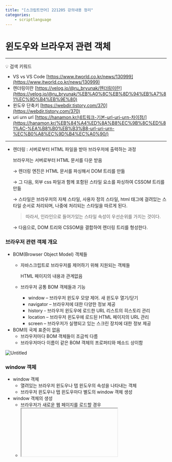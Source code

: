 ```yaml
---
title: "[스크립트언어] 221205 강의내용 정리"
categories: 
    - scriptlanguage
---
```


# 윈도우와 브라우저 관련 객체

---
💡 검색 키워드

- VS  vs VS Code [https://www.itworld.co.kr/news/130999](https://www.itworld.co.kr/news/130999)
- 렌더링이란 [https://velog.io/@ru_bryunak/렌더링이란](https://velog.io/@ru_bryunak/%EB%A0%8C%EB%8D%94%EB%A7%81%EC%9D%B4%EB%9E%80)
- 윈도우 단축키 [https://webdir.tistory.com/370](https://webdir.tistory.com/370)
- uri urn url [https://hanamon.kr/네트워크-기본-url-uri-urn-차이점/](https://hanamon.kr/%EB%84%A4%ED%8A%B8%EC%9B%8C%ED%81%AC-%EA%B8%B0%EB%B3%B8-url-uri-urn-%EC%B0%A8%EC%9D%B4%EC%A0%90/)

---

- 렌더링 : 서버로부터 HTML 파일을 받아 브라우저에 출력하는 과정
    
    브라우저는 서버로부터 HTML 문서를 다운 받음 
    
    → 렌더링 엔진은 HTML 문서를 파싱해서 DOM 트리를 만듦
    
    → 그 다음, 외부 css 파일과 함께 포함된 스타일 요소를 파싱하여 CSSOM 트리를 만듦
    
    → 스타일은 브라우저의 자체 스타일, 사용자 정의 스타일, html 태그에 걸려있는 스타일 순서로 처리되며, 나중에 처리되는 스타일을 따르게 된다.
    
    > 따라서, 인라인으로 들어가있는 스타일 속성이 우선순위를 가지는 것이다.
    
    → 다음으로, DOM 트리와 CSSOM을 결합하여 렌더링 트리를 형성한다.
    

### 브라우저 관련 객체 개요

- BOM(Browser Object Model) 객체들
    - 자바스크립트로 브라우저를 제어하기 위해 지원되는 객체들
        
        HTML 페이지의 내용과 관계없음
        
    - 브라우저 공통 BOM 객체들과 기능
        - window – 브라우저 윈도우 모양 제어. 새 윈도우 열기/닫기
        - navigator – 브라우저에 대한 다양한 정보 제공
        - history  - 브라우저 윈도우에 로드한 URL 리스트의 히스토리 관리
        - location – 브라우저 윈도우에 로드된 HTML 페이지의 URL 관리
        - screen – 브라우저가 실행되고 있는 스크린 장치에 대한 정보 제공
- BOM의 국제 표준이 없음
    - 브라우저마다 BOM 객체들이 조금씩 다름
    - 브라우저마다 이름이 같은 BOM 객체의 프로퍼티와 메소드 상이함

![Untitled](https://user-images.githubusercontent.com/106959823/206913138-2805b0d8-8e4d-454d-bbc6-bba19c5425f2.png)

### window 객체

- window 객체
    - 열려있는 브라우저 윈도우나 탭 윈도우의 속성을 나타내는 객체
    - 브라우저 윈도우나 탭 윈도우마다 별도의 window 객체 생성
- window 객체의 생성
    - 브라우저가 새로운 웹 페이지를 로드할 경우
    - <iframe> 태그 당 하나의 window 객체를 생성
    - 자바스크립트 코드로 윈도우 열기 시 window 객체 생성
- 자바스크립트 코드로 윈도우 객체에 대한 접급
    - window, window.self, self

### 윈도우 모양과 window 객체의 프로퍼티

![Untitled 1](https://user-images.githubusercontent.com/106959823/206913140-7b09f362-bfce-4ebe-8ab1-9a52640534db.png)

---

### 윈도우 모양과 window 객체의 프로퍼티

- window.open() : 윈도우를 새로 열고 웹 페이지 출력
    
    ex) `window.open("http://google.com", "","");`
    
    - 3개의 매개변수를 가진 함수임
        
        ![Untitled 2](https://user-images.githubusercontent.com/106959823/206913145-8f1bd1d8-d117-46b4-a57f-ed57bf02881e.png)
        
        - window.open()으로 윈도우 열기
            
            ```html
            <!DOCTYPE html>
            <html>
            
            <head>
                <title>윈도우 열기</title>
                <script>
                    function load(URL) {
                        window.open(URL, "myWin", "left=300,top=300,width=400,height=300");
                    }
                </script>
            </head>
            
            <body>
                <h3>window.open()으로 윈도우 열기</h3>
                <hr>
                <a href="javascript:load('http://www.graceland.com')">
                    엘비스 프레슬리 홈 페이지</a><br>
                <a href="javascript:load('http://www.universalorlando.com')">
                    유니버설 올랜드 홈 페이지</a><br>
                <a href="javascript:load('http://www.disneyworld.com')">
                    디즈니월드 홈 페이지</a><br>
            </body>
            
            </html>
            ```
            
        - 윈도우 닫기
                
            ```html
            <!DOCTYPE html>
            <html>
            <head>
            <title>윈도우 닫기</title>
            <script>
            var newWin=null; // 새로 연 윈도우 기억
            function load(URL) {
            	newWin = window.open(URL, "myWin", "left=300,top=300,width=400,height=300");
            }
            function closeNewWindow() {
            	if(newWin==null || newWin.closed) // 윈도우가 열리지 않았거나 닫힌 경우
            		return; // 윈도우가 없는 경우 그냥 리턴 
            	else 
            		newWin.close(); // 열어 놓은 윈도우 닫기
            }
            </script>
            </head>
            <body>
            <h3>window의 close()로 윈도우 닫기</h3>
            <hr>
            <a href="javascript:load('http://www.disneyworld.com')">
                     새 윈도우 열기(디즈니월드)</a><br>
            <a href="javascript:window.close()">
                     현재 윈도우 닫기</a><br>         
            <a href="javascript:closeNewWindow()">
                     새 윈도우 닫기</a>         
            </body>
            </html>
            ```
                
- 윈도우의 위치와 크기 조절 - 인터넷 익스플로러에서는 작동, 크롬에서는 작동 안됨
    
    ```html
    <!DOCTYPE html>
    <html>
    
    <head>
        <title>윈도우의 위치와 크기 조절</title>
    </head>
    
    <body>
        <h3>윈도우의 위치와 크기 조절</h3>
        <hr>
        <button onclick="window.moveBy(-10, 0)">left</button>
        <button onclick="window.moveBy(10, 0)">right</button>
        <button onclick="self.moveBy(0, -10)">up</button>
        <button onclick="moveBy(0, 10)">down</button>
        <button onclick="resizeBy(10, 10)">+</button>
        <button onclick="resizeBy(-10, -10)">-</button>
    </body>
    
    </html>
    ```
    
- 자동 스크롤 - 크롬에서도 작동
    
    ```html
    <!DOCTYPE html>
    <html>
    
    <head>
        <title>웹 페이지의 자동 스크롤</title>
        <script>
            function startScroll(interval) {
                setInterval("autoScroll()", interval);
            }
    
            function autoScroll() {
                window.scrollBy(0, 10); // 10픽셀 위로 이동
            }
        </script>
    </head>
    
    <body onload="startScroll(1000)">
        <h3>자동 스크롤 페이지</h3>
        <hr>
        <h3>꿈길(이동순)</h3>
        꿈길에<br>
        발자취가 있다면<br>
        님의 집 창밖<br>
        그 돌계단 길이 이미 오래 전에<br>
        모래가 되고 말았을 거예요<br><br>
        하지만<br>
        그 꿈길에서 자취 없다 하니<br>
        나는 그것이 정말 서러워요<br><br>
        이 밤도<br>
        나는 님의 집 창밖<br>
        그 돌계단 위에 홀로 서서<br>
        혹시라도 님의 목소리가 들려올까<br>
        고개 숙이고 엿들어요<br>
    </body>
    
    </html>
    ```
    

### location 객체

- location 객체
    - 윈도우에 로드된 웹 페이지의 URL 정보를 나타내는 객체
    - location 객체로 현재 윈도우에 웹 페이지 열기
        
        ```html
        window.location = "http://www.google.com";
        window.location.href = = "http://www.google.com";
        window.location.assign("http://www.google.com");
        window.location.replace("http://www.google.com");
        ```
        
    - 새 윈도우에 웹 페이지 열기
        
        ```html
        var win=window.open(); 		// 빈 윈도우 열기
        win.location="http://www.google.com"; 	// 구글 페이지 로드
        ```
        
    - location 객체의 프로퍼티와 URL의 구성 요소와의 관계
        
        ![Untitled 3](https://user-images.githubusercontent.com/106959823/206913146-33d3b5a5-4e4c-4301-adf2-79b469686720.png)
        
        ```html
        <!DOCTYPE html>
        <html>
        
        <head>
            <title>window.location으로 웹 사이트 접속</title>
            <script>
                function load() {
                    var select = document.getElementById("site");
                    window.location = select.options[select.selectedIndex].value;
                }
            </script>
        </head>
        
        <body>
            <h3>window.location으로 웹 사이트 접속</h3>
            <hr>
            사이트 선택 :
            <select id="site">
                <option value="http://www.naver.com" selected>네이버
                <option value="http://www.google.com">구글
                <option value="http://www.microsoft.com">마이크로소프트
            </select>
            <p>
                <button onclick="load()">웹 사이트 접속</button>
        </body>
        
        </html>
        ```